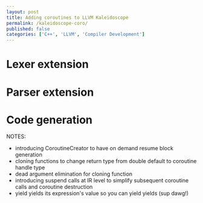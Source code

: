```yaml
---
layout: post
title: Adding coroutines to LLVM Kaleidoscope
permalink: /kaleidoscope-coro/
published: false
categories: ['C++', 'LLVM', 'Compiler Development']
---
```


# Lexer extension

# Parser extension

# Code generation

NOTES: 

- introducing CoroutineCreator to have on demand resume block generation
- cloning functions to change return type from double default to coroutine handle type
- dead argument elimination for cloning function
- introducing suspend calls at IR level to simplify subsequent coroutine calls
  and coroutine destruction
- yield yields its expression's value so you can yield yields (sup dawg!)